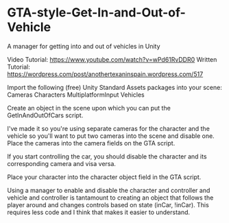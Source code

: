 # GTA-style-Get-In-and-Out-of-Vehicle
A manager for getting into and out of vehicles in Unity

Video Tutorial: https://www.youtube.com/watch?v=wPd61RvDDR0
Written Tutorial: https://wordpress.com/post/anothertexaninspain.wordpress.com/517

Import the following (free) Unity Standard Assets packages into your scene:
  Cameras
  Characters
  MultiplatformInput
  Vehicles
 
Create an object in the scene upon which you can put the GetInAndOutOfCars script.

I've made it so you're using separate cameras for the character and the vehicle so you'll want to put two cameras into the scene and disable one.
  Place the cameras into the camera fields on the GTA script.

If you start controlling the car, you should disable the character and its corresponding camera and visa versa.

Place your character into the character object field in the GTA script.



Using a manager to enable and disable the character and controller and vehicle and controller is tantamount to creating an object that follows the player around and changes controls based on state (inCar, !inCar). This requires less code and I think that makes it easier to understand.
